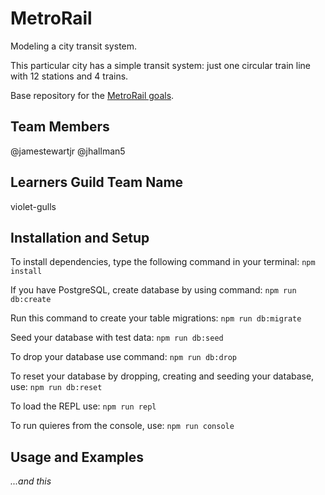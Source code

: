# MetroRail

Modeling a city transit system.

This particular city has a simple transit system: just one circular train line with 12 stations and 4 trains.

Base repository for the [MetroRail goals](https://github.com/GuildCrafts/web-development-js/issues?utf8=%E2%9C%93&q=metrorail%20).

## Team Members

@jamestewartjr
@jhallman5

## Learners Guild Team Name

violet-gulls

## Installation and Setup

To install dependencies, type the following command in your terminal:
``` npm install ```

If you have PostgreSQL, create database by using command:
``` npm run db:create ```

Run this command to create your table migrations:
``` npm run db:migrate ```

Seed your database with test data:
``` npm run db:seed ```

To drop your database use command:
``` npm run db:drop ```

To reset your database by dropping, creating and seeding your database, use:
``` npm run db:reset ```

To load the REPL use:
``` npm run repl ```

To run quieres from the console, use:
``` npm run console ```
## Usage and Examples

_...and this_
